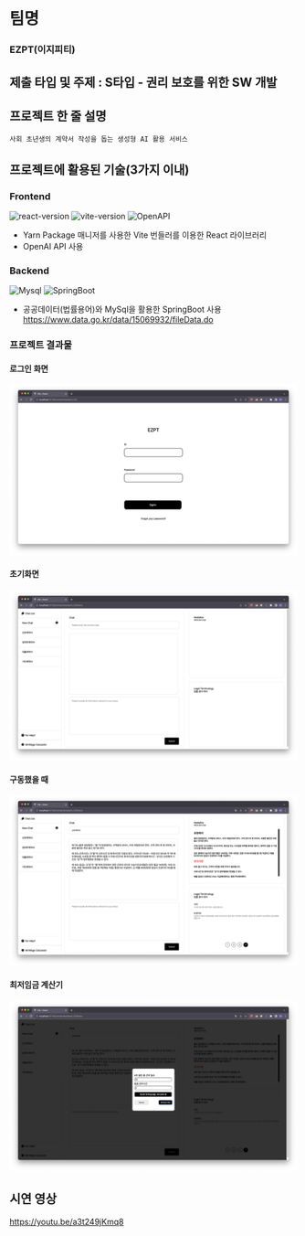 # 팀명

### EZPT(이지피티)


## 제출 타입 및 주제 : S타입 - 권리 보호를 위한 SW 개발

## 프로젝트 한 줄 설명

    사회 초년생의 계약서 작성을 돕는 생성형 AI 활용 서비스

## 프로젝트에 활용된 기술(3가지 이내)

### Frontend

![react-version](https://img.shields.io/badge/react-18.2.0-61DAFB?logo=react)
![vite-version](https://img.shields.io/badge/vite-4.4.9-646CFF?logo=vite)
![OpenAPI](https://img.shields.io/badge/openAPI-3.5.turbo-181717?logo=openAPI)

- Yarn Package 매니저를 사용한 Vite 번들러를 이용한 React 라이브러리
- OpenAI API 사용


### Backend

![Mysql](https://img.shields.io/badge/MySQL-8.0.34-4479A1?logo=MySQL)
![SpringBoot](https://img.shields.io/badge/SpringBoot-3.1.3-6DB33F?logo=springboot)

- 공공데이터(법률용어)와 MySql을 활용한 SpringBoot 사용
https://www.data.go.kr/data/15069932/fileData.do

### 프로젝트 결과물

#### 로그인 화면
<img src="./assets/Login.png" alt="해커톤"/>

#### 초기화면
<img src="./assets/FirstView.png" alt="해커톤"/>

#### 구동했을 때
<img src="./assets/SecondView.png" alt="해커톤"/>

#### 최저임금 계산기
<img src="./assets/Calculator.png" alt="해커톤"/>



## 시연 영상

 https://youtu.be/a3t249jKmq8
